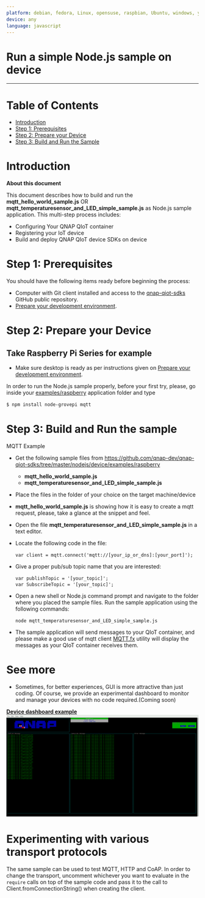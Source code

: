 ```yaml
---
platform: debian, fedora, Linux, opensuse, raspbian, Ubuntu, windows, yocto 
device: any
language: javascript
---
```


Run a simple Node.js sample on device
===
---

# Table of Contents

-   [Introduction](#Introduction)
-   [Step 1: Prerequisites](#Prerequisites)
-   [Step 2: Prepare your Device](#PrepareDevice)
-   [Step 3: Build and Run the Sample](#Build)

<a name="Introduction"></a>
# Introduction

**About this document**

This document describes how to build and run the **mqtt_hello_world_sample.js** OR **mqtt_temperaturesensor_and_LED_simple_sample.js** as Node.js sample application. This multi-step process includes:
-   Configuring Your QNAP QIoT container
-   Registering your IoT device
-   Build and deploy QNAP QIoT device SDKs on device

<a name="Prerequisites"></a>
# Step 1: Prerequisites

You should have the following items ready before beginning the process:
-   Computer with Git client installed and access to the
    [qnap-qiot-sdks](https://github.com/qnap-dev/qnap-qiot-sdks) GitHub public repository.
-   [Prepare your development environment](node-dev-env-setup.md).

<a name="PrepareDevice"></a>
# Step 2: Prepare your Device
## Take Raspberry Pi Series for example
-   Make sure desktop is ready as per instructions given on [Prepare your development environment][lnk-setup-devbox].

In order to run the Node.js sample properly, before your first try, please, go inside your [examples/raspberry](../../nodejs/device/examples/raspberry) application folder and type
```bash
$ npm install node-grovepi mqtt
```

# Step 3: Build and Run the sample

MQTT Example

- Get the following sample files from https://github.com/qnap-dev/qnap-qiot-sdks/tree/master/nodejs/device/examples/raspberry
    - **mqtt_hello_world_sample.js**
    - **mqtt_temperaturesensor_and_LED_simple_sample.js**

- Place the files in the folder of your choice on the target machine/device

- **mqtt_hello_world_sample.js** is showing how it is easy to create a mqtt request, please, take a glance at the snippet and feel.

- Open the file **mqtt_temperaturesensor_and_LED_simple_sample.js** in a text editor.

- Locate the following code in the file:

    ```
    var client = mqtt.connect('mqtt://[your_ip_or_dns]:[your_port]');
    ```

- Give a proper pub/sub topic name that you are interested:

    ```
    var publishTopic = '[your_topic]';
    var SubscribeTopic = '[your_topic]';
    ```
- Open a new shell or Node.js command prompt and navigate to the folder where you placed the sample files. Run the sample application using the following commands:

    ```
    node mqtt_temperaturesensor_and_LED_simple_sample.js
    ```

- The sample application will send messages to your QIoT container, and please make a good use of mqtt client [MQTT.fx](http://mqttfx.jfx4ee.org/index.php/download) utility will display the messages as your QIoT container receives them.

# See more
- Sometimes, for better experiences, GUI is more attractive than just coding. Of course, we provide an experimental dashboard to monitor and manage your devices with no code required.(Coming soon)

**[Device dashboard example](../../nodejs/device/examples/mqtt_temperaturesensor_and_LED_dash_sample.js)**
![Picture](../media/node-mqtt-dash-example.png)


# Experimenting with various transport protocols
The same sample can be used to test MQTT, HTTP and CoAP. In order to change the transport, uncomment whichever you want to evaluate in the `require` calls on top of the sample code and pass it to the call to Client.fromConnectionString() when creating the client.


[lnk-setup-devbox]: node-dev-env-setup.md
